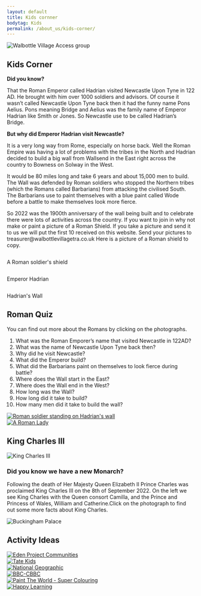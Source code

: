 ```yaml
---
layout: default
title: Kids cornner
bodytag: Kids
permalink: /about_us/kids-corner/
---
```

<div class="container-fluid">
	<div class="row">
		<div class="mastImg">
			<img src="/assets/images/kidsConer-img.jpg" class="img-responsive" alt="Walbottle Village Access group"/>
		</div>
	</div>
</div>
<div class="container-fluid groups">
	<div class="row">
		<div class="col-lg-1 col-md-1 col-sm-1 col-xs-0"></div>
		<div class="mainPanel col-lg-10 col-md-10 col-sm-10 col-xs-12">
			<div class="col-lg-12 col-md-12 col-sm-12 col-xs-12">
			  <h2>Kids Corner</h2>
			</div>
			<div class="col-lg-6 col-md-6 col-sm-12 col-xs-12">
			  <p><strong>Did you know?</strong></p>
			  <p>That the Roman Emperor called Hadrian visited Newcastle Upon Tyne in 122 AD.  He brought with him over 1000 soldiers and advisors. Of course it wasn’t called Newcastle Upon Tyne back then it had the funny name Pons Aelius. Pons meaning Bridge and Aelius was the family name of Emperor Hadrian like Smith or Jones. So Newcastle use to be called Hadrian’s Bridge.</p>
				<p><strong>But why did Emperor Hadrian visit Newcastle?</strong></p>
				<p>It is a very long way from Rome, especially on horse back.  Well the Roman Empire was having a lot of problems with the tribes in the North and Hadrian decided to build a big wall from Wallsend in the East right across the country to Bowness on Solway in the West.</p>
				<p>It would be 80 miles long and take 6 years and about 15,000 men to build.  The Wall was defended by Roman soldiers who stopped the Northern tribes (which the Romans called Barbarians) from attacking the civilised South. The Barbarians use to paint themselves with a blue paint called Wode before a battle to make themselves look more fierce.</p>
			  <p>So 2022 was the 1900th anniversary of the wall being built and to celebrate there were lots of activities across the country.   If you want to join in why not make or paint a picture of a Roman Shield.  If you take a picture and send it to us we will put the first 10 received on this website. Send your pictures to treasurer@walbottlevillagetra.co.uk  Here is a picture of a Roman shield to copy. </p>
		    <img src="/assets/images/roman-shield.jpg" class="img-responsive" alt=""/>
			<p>A Roman soldier's shield</p>
			</div>
		<div class="col-lg-6 col-md-6 col-sm-12 col-xs-12">
		    <img src="/assets/images/hadrian.jpg" class="img-responsive" alt=""/>
			<p>Emperor Hadrian</p>
		    <img src="/assets/images/hadrians-wall.jpg" class="img-responsive" alt=""/>
			<p>Hadrian's Wall</p>
		</div>
			<div class="col-lg-12 col-md-12 col-sm-12 col-xs-12">
			  <h2>Roman Quiz</h2>
			</div>
			<div class="col-lg-6 col-md-6 col-sm-12 col-xs-12">
				<p>You can find out more about the Romans by clicking on the photographs. </p>
				<ol>
				<li>What was the Roman Emporer’s name that visited Newcastle in 122AD?</li>
				<li>What was the name of Newcastle Upon Tyne back then?</li>
				<li>Why did he visit Newcastle?</li>
				<li>What did the Emperor build?</li>
				<li>What did the Barbarians paint on themselves to look fierce during battle?</li>
				<li>Where does the Wall start in the East?</li>
				<li>Where does the Wall end in the West?</li>
				<li>How long was the Wall?</li>
				<li>How long did it take to build?</li>
				<li>How many men did it take to build the wall?</li>
				</ol>
			</div>
			<div class="col-lg-3 col-md-3 col-sm-6 col-xs-6">
			  <a href="http://www.primaryhomeworkhelp.co.uk/Romans.html" target="_blank"><img src="/assets/images/Roman-soldier-on-wall1.jpg" class="img-responsive" alt="Roman soldier standing on Hadrian's wall"></a>
			</div>
		  <div class="col-lg-3 col-md-3 col-sm-6 col-xs-6">
			  <a href="http://www.primaryhomeworkhelp.co.uk/Romans.html" target="_blank"><img src="/assets/images/Roman-lady.jpg" class="img-responsive" alt="A Roman Lady"></a>
			</div>
			<div class="col-lg-12 col-md-12 col-sm-12 col-xs-12">
			  <h2>King Charles III</h2>
			</div>
			<div class="col-lg-12 col-md-12 col-sm-12 col-xs-12">
		    <img src="/assets/images/king-charles.jpg" class="img-responsive" alt="King Charles III"/> </div>
			<div class="col-lg-12 col-md-12 col-sm-12 col-xs-12">
		    <h3>Did you know we have a new Monarch?</h3>
				<p>Following the death of Her Majesty Queen Elizabeth II Prince Charles was proclaimed King Charles III on the 8th of September 2022. On the left we see King Charles with the Queen consort Camilla, and the Prince and Princess of Wales, William and Catherine.Click on the photograph to find out some more facts about King Charles.</p>
			</div>
			<div class="col-lg-12 col-md-12 col-sm-12 col-xs-12">
		    <img src="/assets/images/buckinghamPalace.jpg" class="img-responsive" alt="Buckingham Palace"/>
			</div>			
			<div class="col-lg-12 col-md-12 col-sm-12 col-xs-12">
			  <h2>Activity Ideas</h2>
			</div>
			<div class="col-lg-4 col-md-4 col-sm-6 col-xs-6">
		    <a href="https://www.edenprojectcommunities.com/stuff-you-can-do" target="_blank" title="visit Eden Project Communities in a new tab"><img src="/assets/images/kids-eden.jpg" class="img-responsive" alt="Eden Project Communities"/></a></div>
			<div class="col-lg-4 col-md-4 col-sm-6 col-xs-6">
		    <a href="https://www.tate.org.uk/kids" target="_blank" title="visit Tate Kids in a new tab"><img src="/assets/images/kids-tate-kids.jpg" class="img-responsive" alt="Tate Kids"/></a></div>
			<div class="col-lg-4 col-md-4 col-sm-6 col-xs-6">
		    <a href="https://www.natgeokids.com/uk/" target="_blank" title="visit National Geographic Kids in a new tab"><img src="/assets/images/kids-national-geographic.jpg" class="img-responsive" alt="National Geographic"/></a></div>
			<div class="col-lg-4 col-md-4 col-sm-6 col-xs-6">
		     <a href="https://www.bbc.co.uk/cbeebies/games" target="_blank" title="visit CBBC in a new tab"><img src="/assets/images/kids-cbbc.jpg" class="img-responsive" alt="BBC-CBBC"/></a></div>
			<div class="col-lg-4 col-md-4 col-sm-6 col-xs-6">
		    <a href="http://www.supercoloring.com/sections/coloring-pages" target="_blank" title="visit Paint The Worls - Super Colouring in a new tab"><img src="/assets/images/kids-paint.jpg" class="img-responsive" alt="Paint The World - Super Colouring"/></a></div>
			<div class="col-lg-4 col-md-4 col-sm-6 col-xs-6">
		    <a href="https://happylearning.tv/en/games/" target="_blank" title="visit Happy Learning in a new tab"><img src="/assets/images/kids-happy-learning.jpg" class="img-responsive" alt="Happy Learning"/></a></div>
	  </div>
		<div class="col-lg-1 col-md-1 col-sm-1 col-xs-0"></div>
		</div>
</div>
